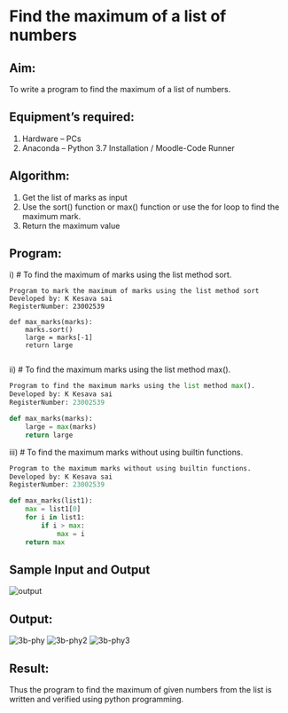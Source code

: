 # Find the maximum of a list of numbers
## Aim:
To write a program to find the maximum of a list of numbers.
## Equipment’s required:
1.	Hardware – PCs
2.	Anaconda – Python 3.7 Installation / Moodle-Code Runner
## Algorithm:
1.	Get the list of marks as input
2.	Use the sort() function or max() function or use the for loop to find the maximum mark.
3.	Return the maximum value
## Program:

i)	# To find the maximum of marks using the list method sort.
```
Program to mark the maximum of marks using the list method sort
Developed by: K Kesava sai
RegisterNumber: 23002539

def max_marks(marks):
    marks.sort()
    large = marks[-1]
    return large
   

```

ii)	# To find the maximum marks using the list method max().
```Python
Program to find the maximum marks using the list method max().
Developed by: K Kesava sai
RegisterNumber: 23002539

def max_marks(marks):
    large = max(marks)
    return large


```

iii) # To find the maximum marks without using builtin functions.
```Python
Program to the maximum marks without using builtin functions.
Developed by: K Kesava sai
RegisterNumber: 23002539

def max_marks(list1):
    max = list1[0]
    for i in list1:
        if i > max:
            max = i
    return max        


```
## Sample Input and Output
![output](./img/max_marks1.jpg) 

## Output:
![3b-phy](https://github.com/Kesavasai20/FindMaximum/assets/138849303/ac9bd377-408b-40a2-bf83-1cbfa88b95fa)
![3b-phy2](https://github.com/Kesavasai20/FindMaximum/assets/138849303/53aad93d-9f6f-4264-ac47-57d90ddd3cd0)
![3b-phy3](https://github.com/Kesavasai20/FindMaximum/assets/138849303/191ee60a-fb94-4d89-910f-ae4da9a70700)

## Result:
Thus the program to find the maximum of given numbers from the list is written and verified using python programming.
